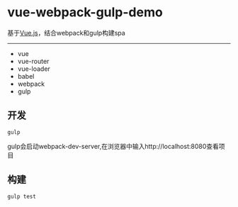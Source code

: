 # vue-webpack-gulp-demo

基于[Vue.js][vuejs]，结合webpack和gulp构建spa

------


* vue
* vue-router
* vue-loader
* babel
* webpack
* gulp


## 开发

```
gulp
```

gulp会启动webpack-dev-server,在浏览器中输入http://localhost:8080查看项目

## 构建

```
gulp test
```


[vuejs]: http://cn.vuejs.org/